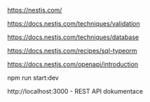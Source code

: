 https://nestjs.com/

https://docs.nestjs.com/techniques/validation

https://docs.nestjs.com/techniques/database

https://docs.nestjs.com/recipes/sql-typeorm

https://docs.nestjs.com/openapi/introduction

npm run start:dev

http://localhost:3000 - REST API dokumentace
